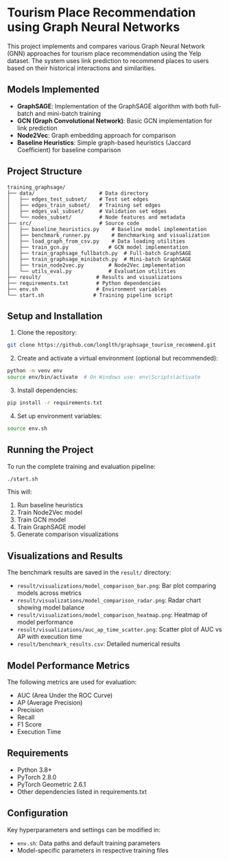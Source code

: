 # Tourism Place Recommendation using Graph Neural Networks

This project implements and compares various Graph Neural Network (GNN) approaches for tourism place recommendation using the Yelp dataset. The system uses link prediction to recommend places to users based on their historical interactions and similarities.

## Models Implemented

- **GraphSAGE**: Implementation of the GraphSAGE algorithm with both full-batch and mini-batch training
- **GCN (Graph Convolutional Network)**: Basic GCN implementation for link prediction
- **Node2Vec**: Graph embedding approach for comparison
- **Baseline Heuristics**: Simple graph-based heuristics (Jaccard Coefficient) for baseline comparison

## Project Structure

```
training_graphsage/
├── data/                     # Data directory
│   ├── edges_test_subset/    # Test set edges
│   ├── edges_train_subset/   # Training set edges
│   ├── edges_val_subset/     # Validation set edges
│   └── nodes_subset/         # Node features and metadata
├── src/                      # Source code
│   ├── baseline_heuristics.py    # Baseline model implementation
│   ├── benchmark_runner.py       # Benchmarking and visualization
│   ├── load_graph_from_csv.py    # Data loading utilities
│   ├── train_gcn.py             # GCN model implementation
│   ├── train_graphsage_fullbatch.py  # Full-batch GraphSAGE
│   ├── train_graphsage_minibatch.py  # Mini-batch GraphSAGE
│   ├── train_node2vec.py        # Node2Vec implementation
│   └── utils_eval.py            # Evaluation utilities
├── result/                  # Results and visualizations
├── requirements.txt         # Python dependencies
├── env.sh                   # Environment variables
└── start.sh                # Training pipeline script
```

## Setup and Installation

1. Clone the repository:
```bash
git clone https://github.com/longlth/graphsage_tourism_recommend.git
```

2. Create and activate a virtual environment (optional but recommended):
```bash
python -m venv env
source env/bin/activate  # On Windows use: env\Scripts\activate
```

3. Install dependencies:
```bash
pip install -r requirements.txt
```

4. Set up environment variables:
```bash
source env.sh
```

## Running the Project

To run the complete training and evaluation pipeline:

```bash
./start.sh
```

This will:
1. Run baseline heuristics
2. Train Node2Vec model
3. Train GCN model
4. Train GraphSAGE model
5. Generate comparison visualizations

## Visualizations and Results

The benchmark results are saved in the `result/` directory:
- `result/visualizations/model_comparison_bar.png`: Bar plot comparing models across metrics
- `result/visualizations/model_comparison_radar.png`: Radar chart showing model balance
- `result/visualizations/model_comparison_heatmap.png`: Heatmap of model performance
- `result/visualizations/auc_ap_time_scatter.png`: Scatter plot of AUC vs AP with execution time
- `result/benchmark_results.csv`: Detailed numerical results

## Model Performance Metrics

The following metrics are used for evaluation:
- AUC (Area Under the ROC Curve)
- AP (Average Precision)
- Precision
- Recall
- F1 Score
- Execution Time

## Requirements

- Python 3.8+
- PyTorch 2.8.0
- PyTorch Geometric 2.6.1
- Other dependencies listed in requirements.txt

## Configuration

Key hyperparameters and settings can be modified in:
- `env.sh`: Data paths and default training parameters
- Model-specific parameters in respective training files
